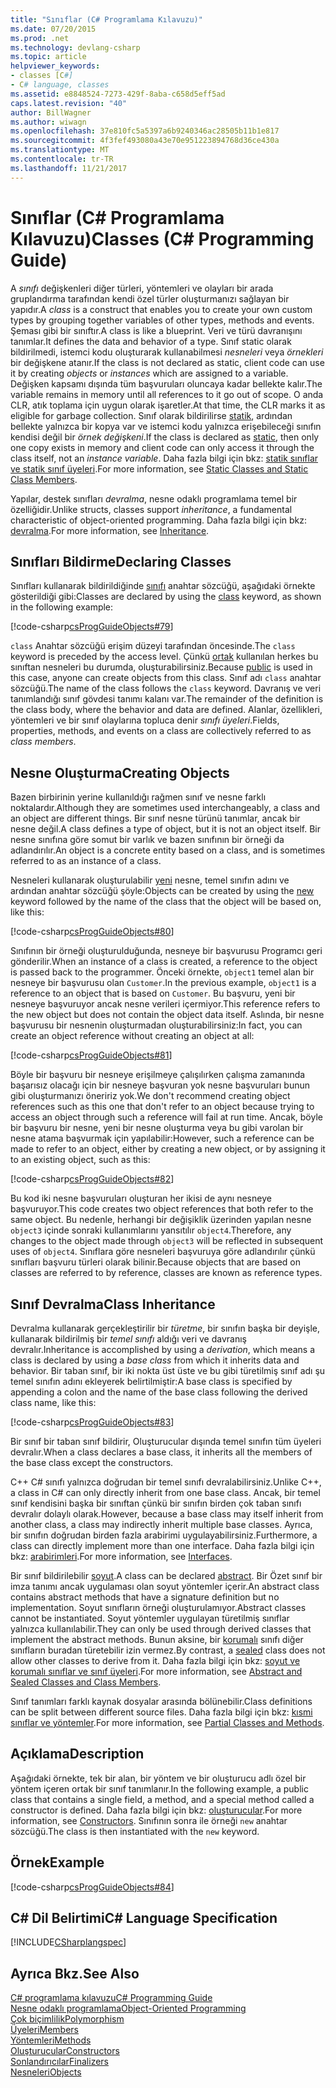 ```yaml
---
title: "Sınıflar (C# Programlama Kılavuzu)"
ms.date: 07/20/2015
ms.prod: .net
ms.technology: devlang-csharp
ms.topic: article
helpviewer_keywords:
- classes [C#]
- C# language, classes
ms.assetid: e8848524-7273-429f-8aba-c658d5eff5ad
caps.latest.revision: "40"
author: BillWagner
ms.author: wiwagn
ms.openlocfilehash: 37e810fc5a5397a6b9240346ac28505b11b1e817
ms.sourcegitcommit: 4f3fef493080a43e70e951223894768d36ce430a
ms.translationtype: MT
ms.contentlocale: tr-TR
ms.lasthandoff: 11/21/2017
---
```

# <a name="classes-c-programming-guide"></a><span data-ttu-id="c5157-102">Sınıflar (C# Programlama Kılavuzu)</span><span class="sxs-lookup"><span data-stu-id="c5157-102">Classes (C# Programming Guide)</span></span>
<span data-ttu-id="c5157-103">A *sınıfı* değişkenleri diğer türleri, yöntemleri ve olayları bir arada gruplandırma tarafından kendi özel türler oluşturmanızı sağlayan bir yapıdır.</span><span class="sxs-lookup"><span data-stu-id="c5157-103">A *class* is a construct that enables you to create your own custom types by grouping together variables of other types, methods and events.</span></span> <span data-ttu-id="c5157-104">Şeması gibi bir sınıftır.</span><span class="sxs-lookup"><span data-stu-id="c5157-104">A class is like a blueprint.</span></span> <span data-ttu-id="c5157-105">Veri ve türü davranışını tanımlar.</span><span class="sxs-lookup"><span data-stu-id="c5157-105">It defines the data and behavior of a type.</span></span> <span data-ttu-id="c5157-106">Sınıf static olarak bildirilmedi, istemci kodu oluşturarak kullanabilmesi *nesneleri* veya *örnekleri* bir değişkene atanır.</span><span class="sxs-lookup"><span data-stu-id="c5157-106">If the class is not declared as static, client code can use it by creating *objects* or *instances* which are assigned to a variable.</span></span> <span data-ttu-id="c5157-107">Değişken kapsamı dışında tüm başvuruları oluncaya kadar bellekte kalır.</span><span class="sxs-lookup"><span data-stu-id="c5157-107">The variable remains in memory until all references to it go out of scope.</span></span> <span data-ttu-id="c5157-108">O anda CLR, atık toplama için uygun olarak işaretler.</span><span class="sxs-lookup"><span data-stu-id="c5157-108">At that time, the CLR marks it as eligible for garbage collection.</span></span> <span data-ttu-id="c5157-109">Sınıf olarak bildirilirse [statik](../../../csharp/language-reference/keywords/static.md), ardından bellekte yalnızca bir kopya var ve istemci kodu yalnızca erişebileceği sınıfın kendisi değil bir *örnek değişkeni*.</span><span class="sxs-lookup"><span data-stu-id="c5157-109">If the class is declared as [static](../../../csharp/language-reference/keywords/static.md), then only one copy exists in memory and client code can only access it through the class itself, not an *instance variable*.</span></span> <span data-ttu-id="c5157-110">Daha fazla bilgi için bkz: [statik sınıflar ve statik sınıf üyeleri](../../../csharp/programming-guide/classes-and-structs/static-classes-and-static-class-members.md).</span><span class="sxs-lookup"><span data-stu-id="c5157-110">For more information, see [Static Classes and Static Class Members](../../../csharp/programming-guide/classes-and-structs/static-classes-and-static-class-members.md).</span></span>  
  
 <span data-ttu-id="c5157-111">Yapılar, destek sınıfları *devralma*, nesne odaklı programlama temel bir özelliğidir.</span><span class="sxs-lookup"><span data-stu-id="c5157-111">Unlike structs, classes support *inheritance*, a fundamental characteristic of object-oriented programming.</span></span> <span data-ttu-id="c5157-112">Daha fazla bilgi için bkz: [devralma](../../../csharp/programming-guide/classes-and-structs/inheritance.md).</span><span class="sxs-lookup"><span data-stu-id="c5157-112">For more information, see [Inheritance](../../../csharp/programming-guide/classes-and-structs/inheritance.md).</span></span>  
  
## <a name="declaring-classes"></a><span data-ttu-id="c5157-113">Sınıfları Bildirme</span><span class="sxs-lookup"><span data-stu-id="c5157-113">Declaring Classes</span></span>  
 <span data-ttu-id="c5157-114">Sınıfları kullanarak bildirildiğinde [sınıfı](../../../csharp/language-reference/keywords/class.md) anahtar sözcüğü, aşağıdaki örnekte gösterildiği gibi:</span><span class="sxs-lookup"><span data-stu-id="c5157-114">Classes are declared by using the [class](../../../csharp/language-reference/keywords/class.md) keyword, as shown in the following example:</span></span>  
  
 [!code-csharp[csProgGuideObjects#79](../../../csharp/programming-guide/classes-and-structs/codesnippet/CSharp/classes_1.cs)]  
  
 <span data-ttu-id="c5157-115">`class` Anahtar sözcüğü erişim düzeyi tarafından öncesinde.</span><span class="sxs-lookup"><span data-stu-id="c5157-115">The `class` keyword is preceded by the access level.</span></span> <span data-ttu-id="c5157-116">Çünkü [ortak](../../../csharp/language-reference/keywords/public.md) kullanılan herkes bu sınıftan nesneleri bu durumda, oluşturabilirsiniz.</span><span class="sxs-lookup"><span data-stu-id="c5157-116">Because [public](../../../csharp/language-reference/keywords/public.md) is used in this case, anyone can create objects from this class.</span></span> <span data-ttu-id="c5157-117">Sınıf adı `class` anahtar sözcüğü.</span><span class="sxs-lookup"><span data-stu-id="c5157-117">The name of the class follows the `class` keyword.</span></span> <span data-ttu-id="c5157-118">Davranış ve veri tanımlandığı sınıf gövdesi tanımı kalanı var.</span><span class="sxs-lookup"><span data-stu-id="c5157-118">The remainder of the definition is the class body, where the behavior and data are defined.</span></span> <span data-ttu-id="c5157-119">Alanlar, özellikleri, yöntemleri ve bir sınıf olaylarına topluca denir *sınıfı üyeleri*.</span><span class="sxs-lookup"><span data-stu-id="c5157-119">Fields, properties, methods, and events on a class are collectively referred to as *class members*.</span></span>  
  
## <a name="creating-objects"></a><span data-ttu-id="c5157-120">Nesne Oluşturma</span><span class="sxs-lookup"><span data-stu-id="c5157-120">Creating Objects</span></span>  
 <span data-ttu-id="c5157-121">Bazen birbirinin yerine kullanıldığı rağmen sınıf ve nesne farklı noktalardır.</span><span class="sxs-lookup"><span data-stu-id="c5157-121">Although they are sometimes used interchangeably, a class and an object are different things.</span></span> <span data-ttu-id="c5157-122">Bir sınıf nesne türünü tanımlar, ancak bir nesne değil.</span><span class="sxs-lookup"><span data-stu-id="c5157-122">A class defines a type of object, but it is not an object itself.</span></span> <span data-ttu-id="c5157-123">Bir nesne sınıfına göre somut bir varlık ve bazen sınıfının bir örneği da adlandırılır.</span><span class="sxs-lookup"><span data-stu-id="c5157-123">An object is a concrete entity based on a class, and is sometimes referred to as an instance of a class.</span></span>  
  
 <span data-ttu-id="c5157-124">Nesneleri kullanarak oluşturulabilir [yeni](../../../csharp/language-reference/keywords/new.md) nesne, temel sınıfın adını ve ardından anahtar sözcüğü şöyle:</span><span class="sxs-lookup"><span data-stu-id="c5157-124">Objects can be created by using the [new](../../../csharp/language-reference/keywords/new.md) keyword followed by the name of the class that the object will be based on, like this:</span></span>  
  
 [!code-csharp[csProgGuideObjects#80](../../../csharp/programming-guide/classes-and-structs/codesnippet/CSharp/classes_2.cs)]  
  
 <span data-ttu-id="c5157-125">Sınıfının bir örneği oluşturulduğunda, nesneye bir başvurusu Programcı geri gönderilir.</span><span class="sxs-lookup"><span data-stu-id="c5157-125">When an instance of a class is created, a reference to the object is passed back to the programmer.</span></span> <span data-ttu-id="c5157-126">Önceki örnekte, `object1` temel alan bir nesneye bir başvurusu olan `Customer`.</span><span class="sxs-lookup"><span data-stu-id="c5157-126">In the previous example, `object1` is a reference to an object that is based on `Customer`.</span></span> <span data-ttu-id="c5157-127">Bu başvuru, yeni bir nesneye başvuruyor ancak nesne verileri içermiyor.</span><span class="sxs-lookup"><span data-stu-id="c5157-127">This reference refers to the new object but does not contain the object data itself.</span></span> <span data-ttu-id="c5157-128">Aslında, bir nesne başvurusu bir nesnenin oluşturmadan oluşturabilirsiniz:</span><span class="sxs-lookup"><span data-stu-id="c5157-128">In fact, you can create an object reference without creating an object at all:</span></span>  
  
 [!code-csharp[csProgGuideObjects#81](../../../csharp/programming-guide/classes-and-structs/codesnippet/CSharp/classes_3.cs)]  
  
 <span data-ttu-id="c5157-129">Böyle bir başvuru bir nesneye erişilmeye çalışılırken çalışma zamanında başarısız olacağı için bir nesneye başvuran yok nesne başvuruları bunun gibi oluşturmanızı öneririz yok.</span><span class="sxs-lookup"><span data-stu-id="c5157-129">We don't recommend creating object references such as this one that don't refer to an object because trying to access an object through such a reference will fail at run time.</span></span> <span data-ttu-id="c5157-130">Ancak, böyle bir başvuru bir nesne, yeni bir nesne oluşturma veya bu gibi varolan bir nesne atama başvurmak için yapılabilir:</span><span class="sxs-lookup"><span data-stu-id="c5157-130">However, such a reference can be made to refer to an object, either by creating a new object, or by assigning it to an existing object, such as this:</span></span>  
  
 [!code-csharp[csProgGuideObjects#82](../../../csharp/programming-guide/classes-and-structs/codesnippet/CSharp/classes_4.cs)]  
  
 <span data-ttu-id="c5157-131">Bu kod iki nesne başvuruları oluşturan her ikisi de aynı nesneye başvuruyor.</span><span class="sxs-lookup"><span data-stu-id="c5157-131">This code creates two object references that both refer to the same object.</span></span> <span data-ttu-id="c5157-132">Bu nedenle, herhangi bir değişiklik üzerinden yapılan nesne `object3` içinde sonraki kullanımlarını yansıtılır `object4`.</span><span class="sxs-lookup"><span data-stu-id="c5157-132">Therefore, any changes to the object made through `object3` will be reflected in subsequent uses of `object4`.</span></span> <span data-ttu-id="c5157-133">Sınıflara göre nesneleri başvuruya göre adlandırılır çünkü sınıfları başvuru türleri olarak bilinir.</span><span class="sxs-lookup"><span data-stu-id="c5157-133">Because objects that are based on classes are referred to by reference, classes are known as reference types.</span></span>  
  
## <a name="class-inheritance"></a><span data-ttu-id="c5157-134">Sınıf Devralma</span><span class="sxs-lookup"><span data-stu-id="c5157-134">Class Inheritance</span></span>  
 <span data-ttu-id="c5157-135">Devralma kullanarak gerçekleştirilir bir *türetme*, bir sınıfın başka bir deyişle, kullanarak bildirilmiş bir *temel sınıfı* aldığı veri ve davranış devralır.</span><span class="sxs-lookup"><span data-stu-id="c5157-135">Inheritance is accomplished by using a *derivation*, which means a class is declared by using a *base class* from which it inherits data and behavior.</span></span> <span data-ttu-id="c5157-136">Bir taban sınıf, bir iki nokta üst üste ve bu gibi türetilmiş sınıf adı şu temel sınıfın adını ekleyerek belirtilmiştir:</span><span class="sxs-lookup"><span data-stu-id="c5157-136">A base class is specified by appending a colon and the name of the base class following the derived class name, like this:</span></span>  
  
 [!code-csharp[csProgGuideObjects#83](../../../csharp/programming-guide/classes-and-structs/codesnippet/CSharp/classes_5.cs)]  
  
 <span data-ttu-id="c5157-137">Bir sınıf bir taban sınıf bildirir, Oluşturucular dışında temel sınıfın tüm üyeleri devralır.</span><span class="sxs-lookup"><span data-stu-id="c5157-137">When a class declares a base class, it inherits all the members of the base class except the constructors.</span></span>  
  
 <span data-ttu-id="c5157-138">C++ C# sınıfı yalnızca doğrudan bir temel sınıfı devralabilirsiniz.</span><span class="sxs-lookup"><span data-stu-id="c5157-138">Unlike C++, a class in C# can only directly inherit from one base class.</span></span> <span data-ttu-id="c5157-139">Ancak, bir temel sınıf kendisini başka bir sınıftan çünkü bir sınıfın birden çok taban sınıfı devralır dolaylı olarak.</span><span class="sxs-lookup"><span data-stu-id="c5157-139">However, because a base class may itself inherit from another class, a class may indirectly inherit multiple base classes.</span></span> <span data-ttu-id="c5157-140">Ayrıca, bir sınıfın doğrudan birden fazla arabirimi uygulayabilirsiniz.</span><span class="sxs-lookup"><span data-stu-id="c5157-140">Furthermore, a class can directly implement more than one interface.</span></span> <span data-ttu-id="c5157-141">Daha fazla bilgi için bkz: [arabirimleri](../../../csharp/programming-guide/interfaces/index.md).</span><span class="sxs-lookup"><span data-stu-id="c5157-141">For more information, see [Interfaces](../../../csharp/programming-guide/interfaces/index.md).</span></span>  
  
 <span data-ttu-id="c5157-142">Bir sınıf bildirilebilir [soyut](../../../csharp/language-reference/keywords/abstract.md).</span><span class="sxs-lookup"><span data-stu-id="c5157-142">A class can be declared [abstract](../../../csharp/language-reference/keywords/abstract.md).</span></span> <span data-ttu-id="c5157-143">Bir Özet sınıf bir imza tanımı ancak uygulaması olan soyut yöntemler içerir.</span><span class="sxs-lookup"><span data-stu-id="c5157-143">An abstract class contains abstract methods that have a signature definition but no implementation.</span></span> <span data-ttu-id="c5157-144">Soyut sınıfların örneği oluşturulamıyor.</span><span class="sxs-lookup"><span data-stu-id="c5157-144">Abstract classes cannot be instantiated.</span></span> <span data-ttu-id="c5157-145">Soyut yöntemler uygulayan türetilmiş sınıflar yalnızca kullanılabilir.</span><span class="sxs-lookup"><span data-stu-id="c5157-145">They can only be used through derived classes that implement the abstract methods.</span></span> <span data-ttu-id="c5157-146">Bunun aksine, bir [korumalı](../../../csharp/language-reference/keywords/sealed.md) sınıfı diğer sınıfların buradan türetebilir izin vermez.</span><span class="sxs-lookup"><span data-stu-id="c5157-146">By contrast, a [sealed](../../../csharp/language-reference/keywords/sealed.md) class does not allow other classes to derive from it.</span></span> <span data-ttu-id="c5157-147">Daha fazla bilgi için bkz: [soyut ve korumalı sınıflar ve sınıf üyeleri](../../../csharp/programming-guide/classes-and-structs/abstract-and-sealed-classes-and-class-members.md).</span><span class="sxs-lookup"><span data-stu-id="c5157-147">For more information, see [Abstract and Sealed Classes and Class Members](../../../csharp/programming-guide/classes-and-structs/abstract-and-sealed-classes-and-class-members.md).</span></span>  
  
 <span data-ttu-id="c5157-148">Sınıf tanımları farklı kaynak dosyalar arasında bölünebilir.</span><span class="sxs-lookup"><span data-stu-id="c5157-148">Class definitions can be split between different source files.</span></span> <span data-ttu-id="c5157-149">Daha fazla bilgi için bkz: [kısmi sınıflar ve yöntemler](../../../csharp/programming-guide/classes-and-structs/partial-classes-and-methods.md).</span><span class="sxs-lookup"><span data-stu-id="c5157-149">For more information, see [Partial Classes and Methods](../../../csharp/programming-guide/classes-and-structs/partial-classes-and-methods.md).</span></span>  
  
## <a name="description"></a><span data-ttu-id="c5157-150">Açıklama</span><span class="sxs-lookup"><span data-stu-id="c5157-150">Description</span></span>  
 <span data-ttu-id="c5157-151">Aşağıdaki örnekte, tek bir alan, bir yöntem ve bir oluşturucu adlı özel bir yöntem içeren ortak bir sınıf tanımlanır.</span><span class="sxs-lookup"><span data-stu-id="c5157-151">In the following example, a public class that contains a single field, a method, and a special method called a constructor is defined.</span></span> <span data-ttu-id="c5157-152">Daha fazla bilgi için bkz: [oluşturucular](../../../csharp/programming-guide/classes-and-structs/constructors.md).</span><span class="sxs-lookup"><span data-stu-id="c5157-152">For more information, see [Constructors](../../../csharp/programming-guide/classes-and-structs/constructors.md).</span></span> <span data-ttu-id="c5157-153">Sınıfının sonra ile örneği `new` anahtar sözcüğü.</span><span class="sxs-lookup"><span data-stu-id="c5157-153">The class is then instantiated with the `new` keyword.</span></span>  
  
## <a name="example"></a><span data-ttu-id="c5157-154">Örnek</span><span class="sxs-lookup"><span data-stu-id="c5157-154">Example</span></span>  
 [!code-csharp[csProgGuideObjects#84](../../../csharp/programming-guide/classes-and-structs/codesnippet/CSharp/classes_6.cs)]  
  
## <a name="c-language-specification"></a><span data-ttu-id="c5157-155">C# Dil Belirtimi</span><span class="sxs-lookup"><span data-stu-id="c5157-155">C# Language Specification</span></span>  
 [!INCLUDE[CSharplangspec](~/includes/csharplangspec-md.md)]  
  
## <a name="see-also"></a><span data-ttu-id="c5157-156">Ayrıca Bkz.</span><span class="sxs-lookup"><span data-stu-id="c5157-156">See Also</span></span>  
 [<span data-ttu-id="c5157-157">C# programlama kılavuzu</span><span class="sxs-lookup"><span data-stu-id="c5157-157">C# Programming Guide</span></span>](../../../csharp/programming-guide/index.md)  
 [<span data-ttu-id="c5157-158">Nesne odaklı programlama</span><span class="sxs-lookup"><span data-stu-id="c5157-158">Object-Oriented Programming</span></span>](../concepts/object-oriented-programming.md)  
 [<span data-ttu-id="c5157-159">Çok biçimlilik</span><span class="sxs-lookup"><span data-stu-id="c5157-159">Polymorphism</span></span>](../../../csharp/programming-guide/classes-and-structs/polymorphism.md)  
 [<span data-ttu-id="c5157-160">Üyeleri</span><span class="sxs-lookup"><span data-stu-id="c5157-160">Members</span></span>](../../../csharp/programming-guide/classes-and-structs/members.md)  
 [<span data-ttu-id="c5157-161">Yöntemleri</span><span class="sxs-lookup"><span data-stu-id="c5157-161">Methods</span></span>](../../../csharp/programming-guide/classes-and-structs/methods.md)  
 [<span data-ttu-id="c5157-162">Oluşturucular</span><span class="sxs-lookup"><span data-stu-id="c5157-162">Constructors</span></span>](../../../csharp/programming-guide/classes-and-structs/constructors.md)  
 [<span data-ttu-id="c5157-163">Sonlandırıcılar</span><span class="sxs-lookup"><span data-stu-id="c5157-163">Finalizers</span></span>](../../../csharp/programming-guide/classes-and-structs/destructors.md)  
 [<span data-ttu-id="c5157-164">Nesneleri</span><span class="sxs-lookup"><span data-stu-id="c5157-164">Objects</span></span>](../../../csharp/programming-guide/classes-and-structs/objects.md)
